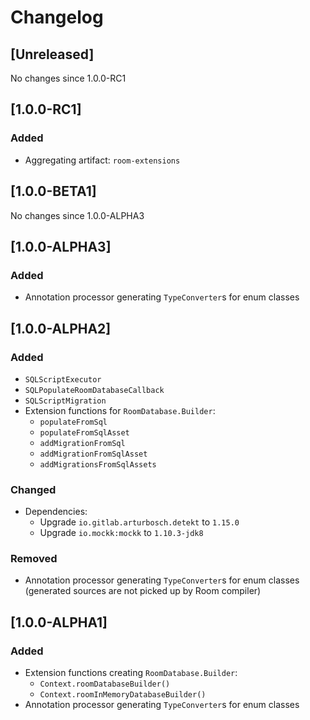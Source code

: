 # Changelog

## [Unreleased]
No changes since 1.0.0-RC1

## [1.0.0-RC1]
### Added
- Aggregating artifact: `room-extensions`

## [1.0.0-BETA1]
No changes since 1.0.0-ALPHA3

## [1.0.0-ALPHA3]
### Added
- Annotation processor generating `TypeConverter`s for enum classes

## [1.0.0-ALPHA2]
### Added
- `SQLScriptExecutor`
- `SQLPopulateRoomDatabaseCallback`
- `SQLScriptMigration`
- Extension functions for `RoomDatabase.Builder`:
  - `populateFromSql`
  - `populateFromSqlAsset`
  - `addMigrationFromSql`
  - `addMigrationFromSqlAsset`
  - `addMigrationsFromSqlAssets`

### Changed
- Dependencies:
  - Upgrade `io.gitlab.arturbosch.detekt` to `1.15.0`
  - Upgrade `io.mockk:mockk` to `1.10.3-jdk8`

### Removed
- Annotation processor generating `TypeConverter`s for enum classes
  (generated sources are not picked up by Room compiler)

## [1.0.0-ALPHA1]
### Added
- Extension functions creating `RoomDatabase.Builder`:
  - `Context.roomDatabaseBuilder()`
  - `Context.roomInMemoryDatabaseBuilder()`
- Annotation processor generating `TypeConverter`s for enum classes
